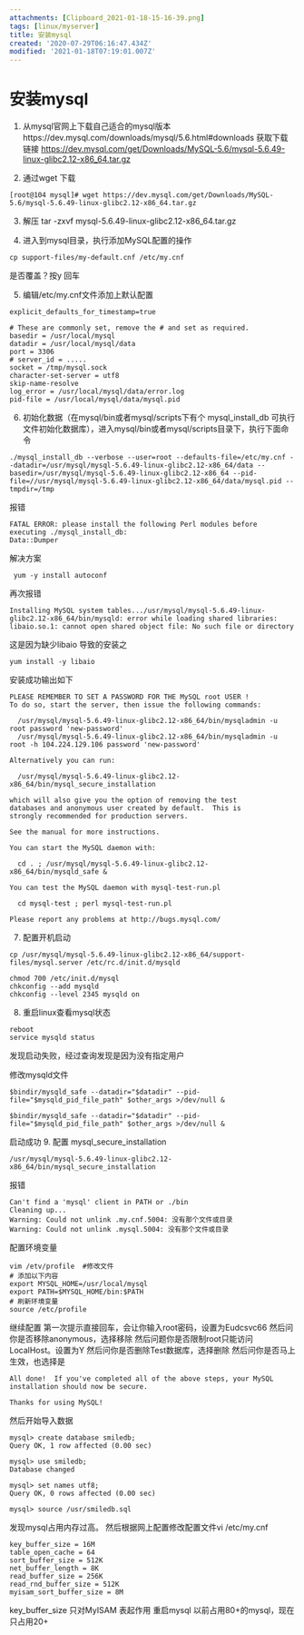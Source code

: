 ```yaml
---
attachments: [Clipboard_2021-01-18-15-16-39.png]
tags: [linux/myserver]
title: 安装mysql
created: '2020-07-29T06:16:47.434Z'
modified: '2021-01-18T07:19:01.007Z'
---
```


# 安装mysql

1. 从mysql官网上下载自己适合的mysql版本https://dev.mysql.com/downloads/mysql/5.6.html#downloads
获取下载链接
https://dev.mysql.com/get/Downloads/MySQL-5.6/mysql-5.6.49-linux-glibc2.12-x86_64.tar.gz

2. 通过wget 下载
```
[root@104 mysql]# wget https://dev.mysql.com/get/Downloads/MySQL-5.6/mysql-5.6.49-linux-glibc2.12-x86_64.tar.gz
```

3. 解压
tar -zxvf mysql-5.6.49-linux-glibc2.12-x86_64.tar.gz

4. 进入到mysql目录，执行添加MySQL配置的操作
```
cp support-files/my-default.cnf /etc/my.cnf
```
是否覆盖？按y 回车

5. 编辑/etc/my.cnf文件添加上默认配置
```
explicit_defaults_for_timestamp=true

# These are commonly set, remove the # and set as required.
basedir = /usr/local/mysql
datadir = /usr/local/mysql/data
port = 3306
# server_id = .....
socket = /tmp/mysql.sock
character-set-server = utf8
skip-name-resolve
log_error = /usr/local/mysql/data/error.log
pid-file = /usr/local/mysql/data/mysql.pid
```

6. 初始化数据（在mysql/bin或者mysql/scripts下有个 mysql_install_db 可执行文件初始化数据库），进入mysql/bin或者mysql/scripts目录下，执行下面命令
```
./mysql_install_db --verbose --user=root --defaults-file=/etc/my.cnf --datadir=/usr/mysql/mysql-5.6.49-linux-glibc2.12-x86_64/data --basedir=/usr/mysql/mysql-5.6.49-linux-glibc2.12-x86_64 --pid-file=//usr/mysql/mysql-5.6.49-linux-glibc2.12-x86_64/data/mysql.pid --tmpdir=/tmp
```
报错
```
FATAL ERROR: please install the following Perl modules before executing ./mysql_install_db:
Data::Dumper
```
解决方案
```
 yum -y install autoconf
```
再次报错
```
Installing MySQL system tables.../usr/mysql/mysql-5.6.49-linux-glibc2.12-x86_64/bin/mysqld: error while loading shared libraries: libaio.so.1: cannot open shared object file: No such file or directory
```
这是因为缺少libaio  导致的安装之
```
yum install -y libaio
```
安装成功输出如下
```
PLEASE REMEMBER TO SET A PASSWORD FOR THE MySQL root USER !
To do so, start the server, then issue the following commands:

  /usr/mysql/mysql-5.6.49-linux-glibc2.12-x86_64/bin/mysqladmin -u root password 'new-password'
  /usr/mysql/mysql-5.6.49-linux-glibc2.12-x86_64/bin/mysqladmin -u root -h 104.224.129.106 password 'new-password'

Alternatively you can run:

  /usr/mysql/mysql-5.6.49-linux-glibc2.12-x86_64/bin/mysql_secure_installation

which will also give you the option of removing the test
databases and anonymous user created by default.  This is
strongly recommended for production servers.

See the manual for more instructions.

You can start the MySQL daemon with:

  cd . ; /usr/mysql/mysql-5.6.49-linux-glibc2.12-x86_64/bin/mysqld_safe &

You can test the MySQL daemon with mysql-test-run.pl

  cd mysql-test ; perl mysql-test-run.pl

Please report any problems at http://bugs.mysql.com/

```

7. 配置开机启动
```
cp /usr/mysql/mysql-5.6.49-linux-glibc2.12-x86_64/support-files/mysql.server /etc/rc.d/init.d/mysqld

chmod 700 /etc/init.d/mysql
chkconfig --add mysqld
chkconfig --level 2345 mysqld on
```

8. 重启linux查看mysql状态
```
reboot
service mysqld status
```
发现启动失败，经过查询发现是因为没有指定用户

修改mysqld文件
```
$bindir/mysqld_safe --datadir="$datadir" --pid-file="$mysqld_pid_file_path" $other_args >/dev/null &

$bindir/mysqld_safe --datadir="$datadir" --pid-file="$mysqld_pid_file_path" $other_args >/dev/null &

```
启动成功
9. 配置 mysql_secure_installation
```
/usr/mysql/mysql-5.6.49-linux-glibc2.12-x86_64/bin/mysql_secure_installation
```
报错
```
Can't find a 'mysql' client in PATH or ./bin
Cleaning up...
Warning: Could not unlink .my.cnf.5004: 没有那个文件或目录
Warning: Could not unlink .mysql.5004: 没有那个文件或目录

```
配置环境变量
```
vim /etv/profile  #修改文件
# 添加以下内容
export MYSQL_HOME=/usr/local/mysql
export PATH=$MYSQL_HOME/bin:$PATH
# 刷新环境变量
source /etc/profile 
```
继续配置
第一次提示直接回车，会让你输入root密码，设置为Eudcsvc66
然后问你是否移除anonymous，选择移除
然后问题你是否限制root只能访问LocalHost。设置为Y
然后问你是否删除Test数据库，选择删除
然后问你是否马上生效，也选择是
```
All done!  If you've completed all of the above steps, your MySQL
installation should now be secure.

Thanks for using MySQL!

```

然后开始导入数据
```
mysql> create database smiledb;
Query OK, 1 row affected (0.00 sec)

mysql> use smiledb;
Database changed

mysql> set names utf8;
Query OK, 0 rows affected (0.00 sec)

mysql> source /usr/smiledb.sql
```    

发现mysql占用内存过高。
然后根据网上配置修改配置文件vi /etc/my.cnf
``` 
key_buffer_size = 16M
table_open_cache = 64
sort_buffer_size = 512K
net_buffer_length = 8K
read_buffer_size = 256K
read_rnd_buffer_size = 512K
myisam_sort_buffer_size = 8M
``` 
key_buffer_size 只对MyISAM 表起作用
重启mysql
以前占用80+的mysql，现在只占用20+

